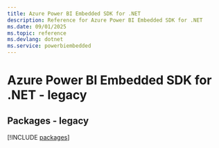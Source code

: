 ```yaml
---
title: Azure Power BI Embedded SDK for .NET
description: Reference for Azure Power BI Embedded SDK for .NET
ms.date: 09/01/2025
ms.topic: reference
ms.devlang: dotnet
ms.service: powerbiembedded
---
```

# Azure Power BI Embedded SDK for .NET - legacy
## Packages - legacy
[!INCLUDE [packages](power-bi-embedded-index.md)]